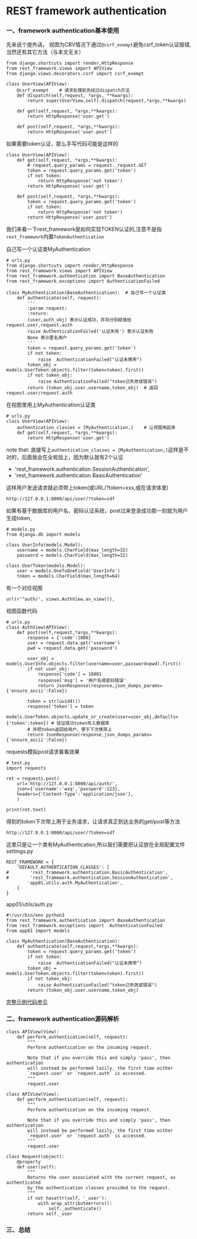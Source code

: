 # REST framework authentication

### 一、framework authentication基本使用

先来说个提外话， 视图为CBV情况下通过`@csrf_exempt`避免csrf_token认证报错,当然还有其它方法（与本文无关）
```
from django.shortcuts import render,HttpResponse
from rest_framework.views import APIView
from django.views.decorators.csrf import csrf_exempt

class UserView(APIView):
    @csrf_exempt    # 请求处理前先经过dispatch方法
    def dispatch(self,request, *args, **kwargs):
        return super(UserView,self).dispatch(request,*args,**kwargs)

    def get(self,request, *args,**kwargs):
        return HttpResponse('user.get')

    def post(self,request, *args,**kwargs):
        return HttpResponse('user.post')
```

如果需要token认证，那么手写代码可能是这样的
```
class UserView(APIView):
    def get(self,request, *args,**kwargs):
        # request.query_params = request._request.GET
        token = request.query_params.get('token')
        if not token:
            return HttpResponse('not token')
        return HttpResponse('user.get')

    def post(self,request, *args,**kwargs):
        token = request.query_params.get('token')
        if not token:
            return HttpResponse('not token')
        return HttpResponse('user.post')
```

我们来看一下rest_framework是如何实现TOKEN认证的,注意不是指`rest_framework`内置`TokenAuthentication`


自己写一个认证类MyAuthentication
```
# urls.py
from django.shortcuts import render,HttpResponse
from rest_framework.views import APIView
from rest_framework.authentication import BaseAuthentication
from rest_framework.exceptions import AuthenticationFailed

class MyAuthentication(BaseAuthentication):  # 自己写一个认证类
    def authenticate(self, request):
        '''
        :param request:
        :return:
        (user,auth_obj) 表示认证成功，并将分别赋值给request.user,request.auth
        raise AuthenticationFailed('认证失败') 表示认证失败
        None 表示匿名用户
        '''
        token = request.query_params.get('token')
        if not token:
            raise  AuthenticationFailed("认证未携带")
        token_obj = models.UserToken.objects.filter(token=token).first()
        if not token_obj:
            raise AuthenticationFailed("token己失效或错误")
        return (token_obj.user.username,token_obj)  # 返回request.user/request.auth
```

在视图里用上MyAuthentication认证类

```
# urls.py
class UserView(APIView):
    authentication_classes = [MyAuthentication,]    # 让视图用起来
    def get(self,request, *args,**kwargs):
        return HttpResponse('user.get')
```

note that: 直接写上`authentication_classes = [MyAuthentication,]`这样是不对的，后面我会在全局加上，因为默认就有2个认证

*  'rest_framework.authentication.SessionAuthentication',
*  'rest_framework.authentication.BasicAuthentication'

这样用户发送请求就必须带上token(或URL/?token=xxx,或在请求体里)
```
http://127.0.0.1:8000/api/user/?token=sdf
```

如果有基于数据库的用户名、密码认证系统，post过来登录成功那一刻就为用户生成token,
```
# models.py
from django.db import models

class UserInfo(models.Model):
    username = models.CharField(max_length=32)
    password = models.CharField(max_length=32)

class UserToken(models.Model):
    user = models.OneToOneField('UserInfo')
    token = models.CharField(max_length=64)
```

有一个对应视图
```
url(r'^auth/', views.AuthView.as_view()),
```

视图函数代码
```
# urls.py
class AuthView(APIView):
    def post(self,request,*args,**kwargs):
        response = {'code':1000}
        user = request.data.get('username')
        pwd = request.data.get('password')

        user_obj = models.UserInfo.objects.filter(username=user,password=pwd).first()
        if not user_obj:
            response['code'] = 10001
            response['msg'] = '用户名或密码错误'
            return JsonResponse(response,json_dumps_params={'ensure_ascii':False})

        token = str(uuid4())
        response['token'] = token
        models.UserToken.objects.update_or_create(user=user_obj,defaults={'token':token}) # 验证成功token写入数据库
        # 并把token返回给用户，便于下次携带上
        return JsonResponse(response,json_dumps_params={'ensure_ascii':False})
```

requests模拟post请求看看效果
```
# test.py
import requests

ret = requests.post(
    url='http://127.0.0.1:8000/api/auth/',
    json={'username':'wxq','password':123},
    headers={'Content-Type':'application/json'},
    )

print(ret.text)
```

得到的token下次带上用于业务请求，让请求真正到达业务的get/post等方法
```
http://127.0.0.1:8000/api/user/?token=sdf
```

这里只是让一个类有MyAuthentication,所以我们需要把认证放在全局配置文件settings.py

```
REST_FRAMEWORK = {
    'DEFAULT_AUTHENTICATION_CLASSES': [
#        'rest_framework.authentication.BasicAuthentication',
#        'rest_framework.authentication.SessionAuthentication',
        'app01.utils.auth.MyAuthentication',
    ]
}
```

app01/utils/auth.py
```
#!/usr/bin/env python3
from rest_framework.authentication import BaseAuthentication
from rest_framework.exceptions import  AuthenticationFailed
from app01 import models

class MyAuthentication(BaseAuthentication):
    def authenticate(self,request,*args,**kwargs):
        token = request.query_params.get('token')
        if not token:
            raise  AuthenticationFailed("认证未携带")
        token_obj = models.UserToken.objects.filter(token=token).first()
        if not token_obj:
            raise AuthenticationFailed("token己失效或错误")
        return (token_obj.user.username,token_obj)
```

[完整示例代码参见](https://github.com/digmyth/program_design/tree/master/REST_framework/authentication/xp)


### 二、framework authentication源码解析

```
class APIView(View):
    def perform_authentication(self, request):
        """
        Perform authentication on the incoming request.

        Note that if you override this and simply 'pass', then authentication
        will instead be performed lazily, the first time either
        `request.user` or `request.auth` is accessed.
        """
        request.user
```
```
class APIView(View):
    def perform_authentication(self, request):
        """
        Perform authentication on the incoming request.

        Note that if you override this and simply 'pass', then authentication
        will instead be performed lazily, the first time either
        `request.user` or `request.auth` is accessed.
        """
        request.user
```

```
class Request(object):
    @property
    def user(self):
        """
        Returns the user associated with the current request, as authenticated
        by the authentication classes provided to the request.
        """
        if not hasattr(self, '_user'):
            with wrap_attributeerrors():
                self._authenticate()
        return self._user
```

### 三、总结

